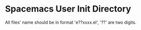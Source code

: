 # Spacemacs User Init Directory

All files' name should be in format 'e??xxxx.el', '??' are two digits.
